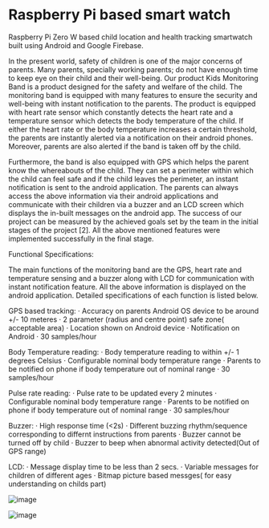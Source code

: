 # Raspberry Pi based smart watch
 Raspberry Pi Zero W based child location and health tracking smartwatch built using Android and Google Firebase.

In the present world, safety of children is one of the major concerns of parents. Many parents, specially working parents; do not have enough time to keep eye on their child and their well-being. Our product Kids Monitoring Band is a product designed for the safety and welfare of the child. The monitoring band is equipped with many features to ensure the security and well-being with instant notification to the parents. The product is equipped with heart rate sensor which constantly detects the heart rate and a temperature sensor which detects the body temperature of the child. If either the heart rate or the body temperature increases a certain threshold, the parents are instantly alerted via a notification on their android phones. Moreover, parents are also alerted if the band is taken off by the child.

Furthermore, the band is also equipped with GPS which helps the parent know the whereabouts of the child. They can set a perimeter within which the child can feel safe and if the child leaves the perimeter, an instant notification is sent to the android application. The parents can always access the above information via their android applications and communicate with their children via a buzzer and an LCD screen which displays the in-built messages on the android app. The success of our project can be measured by the achieved goals set by the team in the initial stages of the project [2]. All the above mentioned features were implemented successfully in the final stage.

Functional Specifications:

The main functions of the monitoring band are the GPS, heart rate and temperature sensing and a buzzer along with LCD for communication with instant notification feature. All the above information is displayed on the android application. Detailed specifications of each function is listed below.

GPS based tracking:
· Accuracy on parents Android OS device to be around +/- 10 meteres
· 2 parameter (radius and centre point) safe zone( acceptable area)
· Location shown on Android device
· Notification on Android
· 30 samples/hour

Body Temperature reading:
· Body temperature reading to within +/- 1 degrees Celsius
· Configurable nominal body temperature range
· Parents to be notified on phone if body temperature out of nominal range
· 30 samples/hour

Pulse rate reading:
· Pulse rate to be updated every 2 minutes
· Configurable nominal body temperature range
· Parents to be notified on phone if body temperature out of nominal range
· 30 samples/hour

Buzzer:
· High response time (<2s)
· Different buzzing rhythm/sequence corresponding to differnt instructions from parents
· Buzzer cannot be turned off by child
· Buzzer to beep when abnormal activity detected(Out of GPS range)

LCD:
· Message display time to be less than 2 secs.
· Variable messages for children of different ages
· Bitmap picture based messges( for easy understanding on childs part)


![image](https://user-images.githubusercontent.com/37940040/218284496-4ff8be5a-a52d-42f7-ae5e-a2ff418dd289.png)

![image](https://user-images.githubusercontent.com/37940040/218284505-e2228e79-a672-4503-b1ba-c113959f4f63.png)
